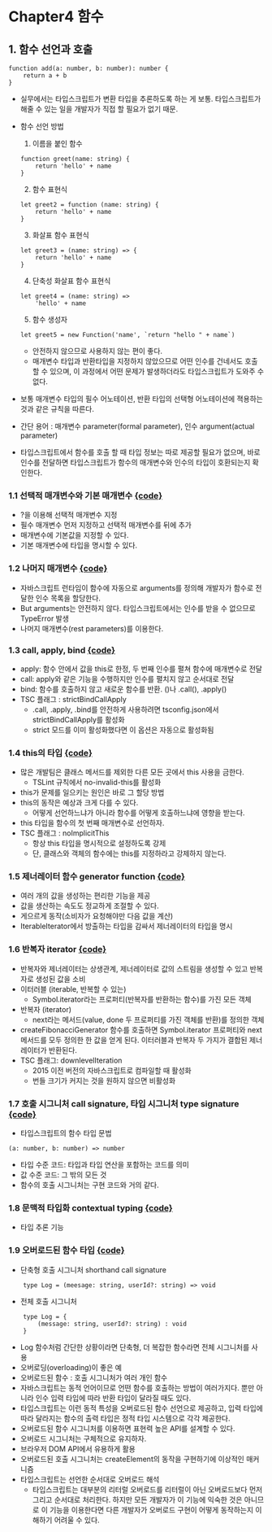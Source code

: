 # Chapter4 함수

## 1. 함수 선언과 호출
```
function add(a: number, b: number): number {
    return a + b
}
```

- 실무에서는 타입스크립트가 변환 타입을 추론하도록 하는 게 보통. 타입스크립트가 해줄 수 있는 일을 개발자가 직접 할 필요가 없기 때문.
- 함수 선언 방법
    1. 이름을 붙인 함수
    ```
    function greet(name: string) {
        return 'hello' + name
    }
    ````

    2. 함수 표현식
    ```
    let greet2 = function (name: string) {
        return 'hello' + name
    }
    ```

    3. 화살표 함수 표현식
    ```
    let greet3 = (name: string) => {
        return 'hello' + name
    }
    ```

    4. 단축성 화살표 함수 표현식
    ```
    let greet4 = (name: string) => 
        'hello' + name
    ```

    5. 함수 생성자 
    ```
    let greet5 = new Function('name', `return "hello " + name`)
    ```
    - 안전하지 않으므로 사용하지 않는 편이 좋다.
    - 매개변수 타입과 반환타입을 지정하지 않았으므로 어떤 인수를 건네서도 호출할 수 있으며, 이 과정에서 어떤 문제가 발생하더라도 타입스크립트가 도와주 수 없다.
- 보통 매개변수 타입의 필수 어노테이션, 반환 타입의 선택형 어노테이션에 젹용하는 것과 같은 규칙을 따른다.
- 간단 용어 : 매개변수 parameter(formal parameter), 인수 argument(actual parameter)
- 타입스크립트에서 함수를 호출 할 때 타입 정보는 따로 제공할 필요가 없으며, 바로 인수를 전달하면 타입스크립트가 함수의 매개변수와 인수의 타입이 호환되는지 확인한다.       

### 1.1 선택적 매개변수와 기본 매개변수 [{code}](../src/chapter4/function.ts)
- ?을 이용해 선택적 매개변수 지정
- 필수 매개변수 먼저 지정하고 선택적 매개변수를 뒤에 추가
- 매개변수에 기본값을 지정할 수 있다.
- 기본 매개변수에 타입을 명시할 수 있다.

### 1.2 나머지 매개변수 [{code}](../src/chapter4/rest.ts)
- 자바스크립트 런타임이 함수에 자동으로 arguments를 정의해 개발자가 함수로 전달한 인수 목록을 할당한다.
- But arguments는 안전하지 않다. 타입스크립트에서는 인수를 받을 수 없으므로 TypeError 발생
- 나머지 매개변수(rest parameters)를 이용한다. 

### 1.3 call, apply, bind [{code}](../src/chapter4/callApplyBind.ts)
- apply: 함수 안에서 값을 this로 한정, 두 번째 인수를 펼쳐 함수에 매개변수로 전달
- call: apply와 같은 기능을 수행하지만 인수를 펼치지 않고 순서대로 전달
- bind: 함수를 호출하지 않고 새로운 함수를 반환. ()나 .call(), .apply()
- TSC 플래그 : strictBindCallApply
    - .call, .apply, .bind를 안전하게 사용하려면 tsconfig.json에서 strictBindCallApply를 활성화
    - strict 모드를 이미 활성화했다면 이 옵션은 자동으로 활성화됨

### 1.4 this의 타입 [{code}](../src/chapter4/this.ts)
- 많은 개발팀은 클래스 메서드를 제외한 다른 모든 곳에서 this 사용을 금한다.
    - TSLint 규칙에서 no-invalid-this를 활성화
- this가 문제를 일으키는 원인은 바로 그 할당 방법
- this의 동작은 예상과 크게 다를 수 있다.
    - 어떻게 선언하느냐가 아니라 함수를 어떻게 호출하느냐에 영향을 받는다.
- this 타입을 함수의 첫 번째 매개변수로 선언하자.
- TSC 플래그 : noImplicitThis
    - 항상 this 타입을 명시적으로 설정하도록 강제
    - 단, 클래스와 객체의 함수에는 this를 지정하라고 강제하지 않는다.

### 1.5 제너레이터 함수 generator function [{code}](../src/chapter4/generator.ts)
- 여러 개의 값을 생성하는 편리한 기능을 제공
- 값을 생산하는 속도도 정교하게 조절할 수 있다.
- 게으르게 동작(소비자가 요청해야만 다음 값을 계산)
- IterableIterator에서 방출하는 타입을 감싸서 제너레이터의 타입을 명시

### 1.6 반복자 iterator [{code}](../src/chapter4/iterator.ts)
- 반복자와 제너레이터는 상생관계, 제너레이터로 값의 스트림을 생성할 수 있고 반복자로 생성된 값을 소비
- 이터러블 (iterable, 반복할 수 있는)
    - Symbol.iterator라는 프로퍼티(반복자를 반환하는 함수)를 가진 모든 객체
- 반복자 (iterator)
    - next라는 메서드(value, done 두 프로퍼티를 가진 객체를 반환)를 정의한 객체
- createFibonacciGenerator 함수를 호출하면 Symbol.iterator 프로퍼티와 next 메서드를 모두 정의한 한 값을 얻게 된다. 이터러블과 반복자 두 가지가 결합된 제너레이터가 반환된다.
- TSC 플래그: downlevelIteration
    - 2015 이전 버전의 자바스크립트로 컴파일할 때 활성화
    - 번들 크기가 커지는 것을 원하지 않으면 비활성화

### 1.7 호출 시그니처 call signature, 타입 시그니처 type signature [{code}](../src/chapter4/signature.ts)
- 타입스크립트의 함수 타입 문법
```
(a: number, b: number) => number
```
- 타입 수준 코드: 타입과 타입 연산을 포함하는 코드를 의미
- 값 수준 코드: 그 밖의 모든 것
- 함수의 호출 시그니처는 구현 코드와 거의 같다.

### 1.8 문맥적 타입화 contextual typing [{code}](../src/chapter4/contextual.ts)
- 타입 추론 기능

### 1.9 오버로드된 함수 타입 [{code}](../src/chapter4/overloading.ts)
- 단축형 호출 시그니처 shorthand call signature
```
    type Log = (meesage: string, userId?: string) => void
```
- 전체 호출 시그니처 
```
    type Log = {
        (message: string, userId?: string) : void
    }
```
- Log 함수처럼 간단한 상황이라면 단축형, 더 복잡한 함수라면 전체 시그니처를 사용
- 오버로딩(overloading)이 좋은 예
- 오버로드된 함수 : 호출 시그니처가 여러 개인 함수
- 자바스크립트는 동적 언어이므로 언떤 함수를 호출하는 방법이 여러가지다. 뿐만 아니라 인수 입력 타입에 따라 반환 타입이 달라질 때도 있다.
- 타입스크립트는 이런 동적 특성을 오버로드된 함수 선언으로 제공하고, 입력 타입에 따라 달라지는 함수의 출력 타입은 정적 타입 시스템으로 각각 제공한다. 
- 오버로드된 함수 시그니처를 이용하면 표현력 높은 API를 설계할 수 있다.
- 오버로드 시그니처는 구체적으로 유지하자.
- 브라우저 DOM API에서 유용하게 활용
- 오버로드된 호출 시그니처는 createElement의 동작을 구현하기에 이상적인 매커니즘
- 타입스크립트는 선언한 순서대로 오버로드 해석
    - 타입스크립트는 대부분의 리터럴 오버로드를 리터럴이 아닌 오버로드보다 먼저 그리고 순서대로 처리한다. 하지만 모든 개발자가 이 기능에 익숙한 것은 아니므로 이 기능을 이용한다면 다른 개발자가 오버로드 구현이 어떻게 동작하는지 이해하기 어려울 수 있다.